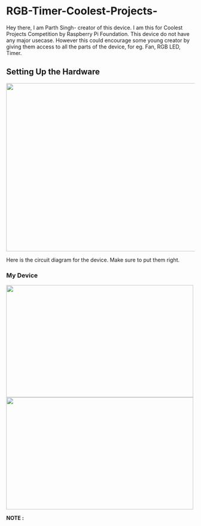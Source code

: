 # RGB-Timer-Coolest-Projects-

Hey there, I am Parth Singh- creator of this device. I am this for Coolest Projects Competition by Raspberry Pi Foundation.
This device do not have any major usecase. However this could encourage some young creator by giving them access to all the parts of the device, for eg. Fan, RGB LED, Timer.

## Setting Up the Hardware

<img src="https://user-images.githubusercontent.com/65723218/116958340-deaffc00-acb7-11eb-8957-d0cc5eb98d9e.jpeg" width="750" height="450"/>

Here is the circuit diagram for the device. Make sure to put them right.

### My Device

<img src="https://user-images.githubusercontent.com/65723218/116960378-d3f86580-acbd-11eb-9d95-56cf2923a35a.jpeg" width="500" height="300"/>
<img src="https://user-images.githubusercontent.com/65723218/116960384-d8248300-acbd-11eb-8201-044c2d7a4db2.jpeg" width="500" height="300"/>

**NOTE :** 











